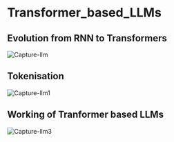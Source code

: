 # Transformer_based_LLMs
## Evolution from RNN to Transformers
![Capture-llm](https://github.com/user-attachments/assets/149349c6-ea3e-4191-ad94-5b1d7523791a)
## Tokenisation
![Capture-llm1](https://github.com/user-attachments/assets/477cb590-6a43-43e2-bc90-c6a47d024815)
## Working of Tranformer based LLMs
![Capture-llm3](https://github.com/user-attachments/assets/3e86a8cc-f197-4af1-a0bc-7f83aa9b7012)
